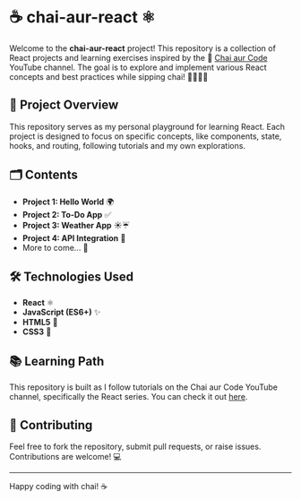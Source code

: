 # ☕️ chai-aur-react ⚛️

Welcome to the **chai-aur-react** project! This repository is a collection of React projects and learning exercises inspired by the 🎥 [Chai aur Code](https://www.youtube.com/@chaiaurcode) YouTube channel. The goal is to explore and implement various React concepts and best practices while sipping chai! 🧑‍💻👨‍💻

## 🚀 Project Overview

This repository serves as my personal playground for learning React. Each project is designed to focus on specific concepts, like components, state, hooks, and routing, following tutorials and my own explorations.

## 🗂️ Contents

- **Project 1: Hello World** 🌍
- **Project 2: To-Do App** ✅
- **Project 3: Weather App** ☀️☔
- **Project 4: API Integration** 🔗
- More to come... 🚧

## 🛠️ Technologies Used

- **React** ⚛️
- **JavaScript (ES6+)** ✨
- **HTML5** 📄
- **CSS3** 🎨

## 📚 Learning Path

This repository is built as I follow tutorials on the Chai aur Code YouTube channel, specifically the React series. You can check it out [here](https://www.youtube.com/@chaiaurcode).

## 🤝 Contributing

Feel free to fork the repository, submit pull requests, or raise issues. Contributions are welcome! 💻

---

Happy coding with chai! ☕️

